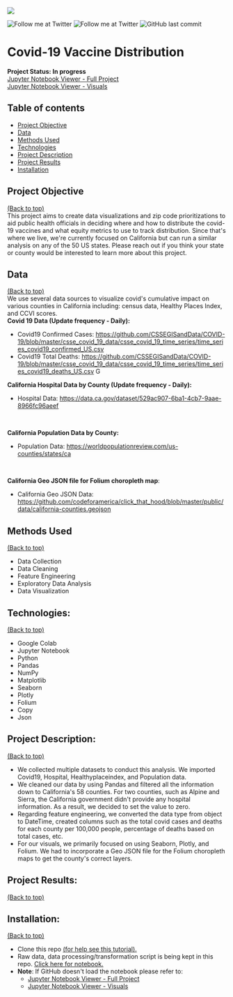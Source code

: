 <img src="https://news.blr.com/app/uploads/sites/2/2020/12/COVID19-vaccine.jpg">

<!-- Add buttons here -->
![Follow me at Twitter](https://img.shields.io/twitter/follow/NMashinchi?style=social)
![Follow me at Twitter](https://img.shields.io/twitter/follow/leggomymego?style=social)
![GitHub last commit](https://img.shields.io/github/last-commit/megano/vaccine)

# Covid-19 Vaccine Distribution
**Project Status: In progress**
<br>
<a href="https://nbviewer.jupyter.org/github/megano/vaccine/blob/main/prioritization_analysis.ipynb" target="_blank">Jupyter Notebook Viewer - Full Project</a>
<br>
<a href="https://nbviewer.jupyter.org/github/megano/vaccine/blob/main/prioritization_analysis_visuals.ipynb" target="_blank">Jupyter Notebook Viewer - Visuals</a>

## Table of contents
- [Project Objective](#summary)
- [Data](#data)
- [Methods Used](#methods-used)
- [Technologies](#technologies)
- [Project Description](#project-description)
- [Project Results](#project-results)
- [Installation](#installation)

## Project Objective
[(Back to top)](#table-of-contents)
<br>
This project aims to create data visualizations and zip code prioritizations to aid public health officials in deciding where and how to distribute the covid-19 vaccines and what equity metrics to use to track distribution. Since that's where we live, we're currently focused on California but can run a similar analysis on any of the 50 US states. Please reach out if you think your state or county would be interested to learn more about this project.

## Data
[(Back to top)](#table-of-contents)
<br>
We use several data sources to visualize covid's cumulative impact on various counties in California including: census data, Healthy Places Index, and CCVI scores.
<br>
**Covid 19 Data (Update frequency - Daily):**
+ Covid19 Confirmed Cases: https://github.com/CSSEGISandData/COVID-19/blob/master/csse_covid_19_data/csse_covid_19_time_series/time_series_covid19_confirmed_US.csv
+ Covid19 Total Deaths: https://github.com/CSSEGISandData/COVID-19/blob/master/csse_covid_19_data/csse_covid_19_time_series/time_series_covid19_deaths_US.csv
G<br>

**California Hospital Data by County (Update frequency - Daily):**
+ Hospital Data: https://data.ca.gov/dataset/529ac907-6ba1-4cb7-9aae-8966fc96aeef
<br>

**California Population Data by County:**
+ Population Data: https://worldpopulationreview.com/us-counties/states/ca
<br>

**California Geo JSON file for Folium choropleth map**:
+ California Geo JSON Data: https://github.com/codeforamerica/click_that_hood/blob/master/public/data/california-counties.geojson

## Methods Used
[(Back to top)](#table-of-contents)
<br>
+ Data Collection 
+ Data Cleaning
+ Feature Engineering
+ Exploratory Data Analysis
+ Data Visualization

## Technologies:
[(Back to top)](#table-of-contents)
<br>
+ Google Colab
+ Jupyter Notebook
+ Python
+ Pandas
+ NumPy
+ Matplotlib
+ Seaborn 
+ Plotly
+ Folium
+ Copy
+ Json

## Project Description:
[(Back to top)](#table-of-contents)
<br>
+ We collected multiple datasets to conduct this analysis. We imported Covid19, Hospital, Healthyplaceindex, and Population data. 
+ We cleaned our data by using Pandas and filtered all the information down to California's 58 counties. For two counties, such as Alpine and Sierra, the California government didn't provide any hospital information. As a result, we decided to set the value to zero. 
+ Regarding feature engineering, we converted the data type from object to  DateTime, created columns such as the total covid cases and deaths for each county per 100,000 people, percentage of deaths based on total cases, etc.
+ For our visuals, we primarily focused on using Seaborn, Plotly, and Folium. We had to incorporate a Geo JSON file for the Folium choropleth maps to get the county's correct layers. 

## Project Results:
[(Back to top)](#table-of-contents)
<br>

## Installation:
[(Back to top)](#table-of-contents)
<br>
+ Clone this repo <a href="https://docs.github.com/en/free-pro-team@latest/github/creating-cloning-and-archiving-repositories/cloning-a-repository" target="_blank">(for help see this tutorial).</a>
+ Raw data, data processing/transformation script is being kept in this repo. <a href="https://github.com/megano/vaccine/blob/main/prioritization_analysis.ipynb" target="_blank">Click here for notebook.</a>
+ **Note**: If GitHub doesn't load the notebook please refer to:
     + <a href="https://nbviewer.jupyter.org/github/megano/vaccine/blob/main/prioritization_analysis.ipynb" target="_blank">Jupyter Notebook Viewer - Full 
  Project</a>
     + <a href="https://nbviewer.jupyter.org/github/megano/vaccine/blob/main/prioritization_analysis_visuals.ipynb" target="_blank">Jupyter Notebook Viewer - Visuals</a>




